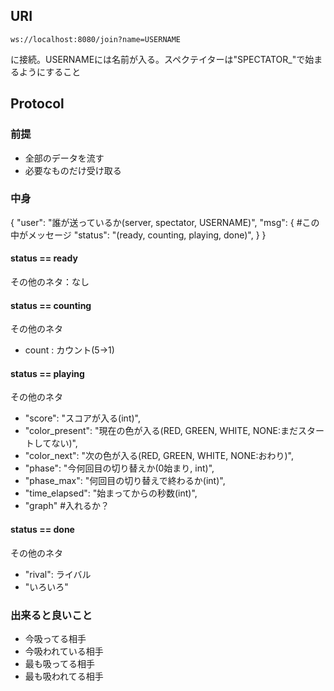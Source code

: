 ## URI
```
ws://localhost:8080/join?name=USERNAME
```
に接続。USERNAMEには名前が入る。スペクテイターは"SPECTATOR\_"で始まるようにすること
## Protocol
### 前提
- 全部のデータを流す
- 必要なものだけ受け取る
### 中身
{
  "user": "誰が送っているか(server, spectator, USERNAME)",
  "msg": { #この中がメッセージ
    "status": "(ready, counting, playing, done)",
 }
}
#### status == ready
その他のネタ：なし

#### status == counting
その他のネタ
- count : カウント(5->1)

#### status == playing
その他のネタ
- "score": "スコアが入る(int)",
- "color_present": "現在の色が入る(RED, GREEN, WHITE, NONE:まだスタートしてない)",
- "color_next": "次の色が入る(RED, GREEN, WHITE, NONE:おわり)",
- "phase": "今何回目の切り替えか(0始まり, int)",
- "phase_max": "何回目の切り替えで終わるか(int)",
- "time_elapsed": "始まってからの秒数(int)",
- "graph" #入れるか？

#### status == done
その他のネタ
- "rival": ライバル
- "いろいろ"

### 出来ると良いこと
- 今吸ってる相手
- 今吸われている相手
- 最も吸ってる相手
- 最も吸われてる相手
